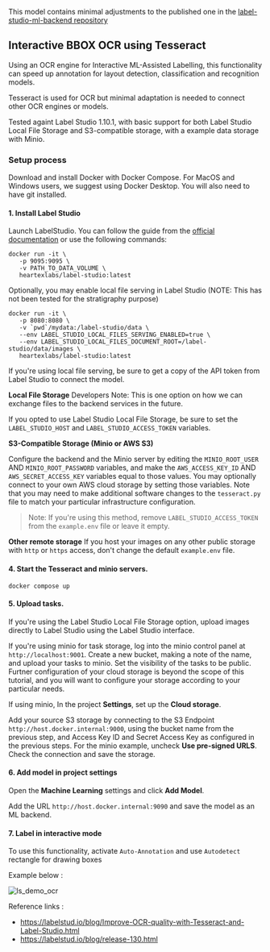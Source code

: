 This model contains minimal adjustments to the published one in the [label-studio-ml-backend repository](https://github.com/HumanSignal/label-studio-ml-backend/tree/master/label_studio_ml/examples/tesseract)

## Interactive BBOX OCR using Tesseract
Using an OCR engine for Interactive ML-Assisted Labelling, this functionality
can speed up annotation for layout detection, classification and recognition
models.

Tesseract is used for OCR but minimal adaptation is needed to connect other OCR
engines or models.

Tested againt Label Studio 1.10.1, with basic support for both Label Studio
Local File Storage and S3-compatible storage, with a example data storage with
Minio.

### Setup process

Download and install Docker with Docker Compose. For MacOS and Windows users,
   we suggest using Docker Desktop. You will also need to have git installed.


#### 1. Install Label Studio

Launch LabelStudio. You can follow the guide from the [official documentation](https://labelstud.io/guide/install.html) or use the following commands:

   ```
   docker run -it \
      -p 9095:9095 \
      -v PATH_TO_DATA_VOLUME \
      heartexlabs/label-studio:latest
   ```

   Optionally, you may enable local file serving in Label Studio (NOTE: This has not been tested for the stratigraphy purpose)

   ```
   docker run -it \
      -p 8080:8080 \
      -v `pwd`/mydata:/label-studio/data \
      --env LABEL_STUDIO_LOCAL_FILES_SERVING_ENABLED=true \
      --env LABEL_STUDIO_LOCAL_FILES_DOCUMENT_ROOT=/label-studio/data/images \
      heartexlabs/label-studio:latest
   ```
   If you're using local file serving, be sure to get a copy of the API token from
   Label Studio to connect the model.


**Local File Storage**
Developers Note: This is one option on how we can exchange files to the backend services in the future.

If you opted to use Label Studio Local File Storage, be sure to set the `LABEL_STUDIO_HOST` and `LABEL_STUDIO_ACCESS_TOKEN` variables. 

**S3-Compatible Storage (Minio or AWS S3)**

Configure the backend and the Minio server by editing the `MINIO_ROOT_USER` AND `MINIO_ROOT_PASSWORD` variables, and make the 
   `AWS_ACCESS_KEY_ID` AND `AWS_SECRET_ACCESS_KEY` variables equal to those values. You may optionally connect to your
   own AWS cloud storage by setting those variables. Note that you may need to make additional software changes to the
   `tesseract.py` file to match your particular infrastructure configuration.

> Note: If you're using this method, remove `LABEL_STUDIO_ACCESS_TOKEN` from the `example.env` file or leave it empty.

**Other remote storage**
If you host your images on any other public storage with `http` or `https` access, don't change the default `example.env` file.


#### 4. Start the Tesseract and minio servers.

   ```
   docker compose up
   ```

#### 5. Upload tasks.

   If you're using the Label Studio Local File Storage option, upload images
   directly to Label Studio using the Label Studio interface.

   If you're using minio for task storage, log into the minio control panel at
   `http://localhost:9001`. Create a new bucket, making a note of the name, and
   upload your tasks to minio. Set the visibility of the tasks to be public.
   Furtner configuration of your cloud storage is beyond the scope of this
   tutorial, and you will want to configure your storage according to your
   particular needs. 
   

If using minio, In the project **Settings**, set up the **Cloud storage**.

   Add your source S3 storage by connecting to the S3 Endpoint
   `http://host.docker.internal:9000`, using the bucket name from the previous
   step, and Access Key ID and Secret Access Key as configured in the previous
   steps. For the minio example, uncheck **Use pre-signed URLS**. Check the
   connection and save the storage.

#### 6. Add model in project settings

Open the **Machine Learning** settings and click **Add Model**.

   Add the URL `http://host.docker.internal:9090` and save the model as an ML backend.

#### 7. Label in interactive mode

To use this functionality, activate `Auto-Annotation` and use `Autodetect` rectangle for drawing boxes

Example below :

![ls_demo_ocr](https://user-images.githubusercontent.com/17755198/165186574-05f0236f-a5f2-4179-ac90-ef11123927bc.gif)

Reference links : 
- https://labelstud.io/blog/Improve-OCR-quality-with-Tesseract-and-Label-Studio.html
- https://labelstud.io/blog/release-130.html
